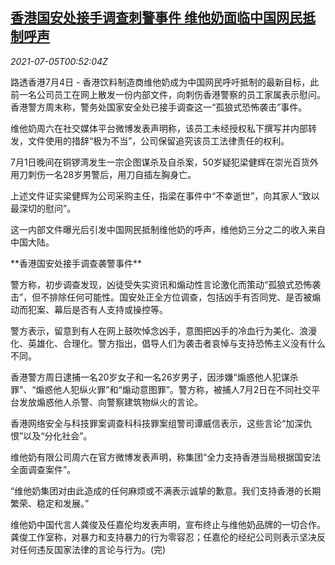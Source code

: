 <!--1625446863000-->
[香港国安处接手调查刺警事件 维他奶面临中国网民抵制呼声](https://cn.reuters.com/article/hk-vitasoy-police-0705-idCNKCS2EB01B)
------

<div><i>2021-07-05T00:52:04Z</i></div><p>路透香港7月4日 - 香港饮料制造商维他奶成为中国网民呼吁抵制的最新目标，此前一名公司员工在网上散发一份内部文件，向刺伤香港警察的员工家属表示慰问。香港警方周末称，警务处国家安全处已接手调查这一“孤狼式恐怖袭击”事件。</p><p>维他奶周六在社交媒体平台微博发表声明称，该员工未经授权私下撰写并内部转发，文件使用的措辞“极为不当”，公司保留追究该员工法律责任的权利。</p><p>7月1日晚间在铜锣湾发生一宗企图谋杀及自杀案，50岁疑犯梁健辉在崇光百货外用刀刺伤一名28岁男警后，用刀自插左胸身亡。</p><p>上述文件证实梁健辉为公司采购主任，指梁在事件中“不幸逝世”，向其家人“致以最深切的慰问”。</p><p>这一内部文件曝光后引发中国网民抵制维他奶的呼声，维他奶三分之二的收入来自中国大陆。</p><p>**香港国安处接手调查袭警事件**</p><p>警方称，初步调查发现，凶徒受失实资讯和煽动性言论激化而策动“孤狼式恐怖袭击”，但不排除任何可能性。国安处正全方位调查，包括凶手有否同党、是否被煽动而犯案、幕后是否有人支持或操控等。</p><p>警方表示，留意到有人在网上鼓吹悼念凶手，意图把凶手的冷血行为美化、浪漫化、英雄化、合理化。警方指出，倡导人们为袭击者哀悼与支持恐怖主义没有什么不同。</p><p>香港警方周日逮捕一名20岁女子和一名26岁男子，因涉嫌“煽惑他人犯谋杀罪”、“煽惑他人犯纵火罪”和“煽动意图罪”。警方称，被捕人7月2日在不同社交平台发放煽惑他人杀警、向警察建筑物纵火的言论。</p><p>香港网络安全与科技罪案调查科科技罪案组警司谭威信表示，这些言论“加深仇恨”以及“分化社会”。</p><p>维他奶有限公司周六在官方微博发表声明，称集团“全力支持香港当局根据国安法全面调查案件”。</p><p>“维他奶集团对由此造成的任何麻烦或不满表示诚挚的歉意。我们支持香港的长期繁荣、稳定和发展。”</p><p>维他奶中国代言人龚俊及任嘉伦均发表声明，宣布终止与维他奶品牌的一切合作。龚俊工作室称，对暴力和支持暴力的行为零容忍；任嘉伦的经纪公司则表示坚决反对任何违反国家法律的言论与行为。(完)</p>
